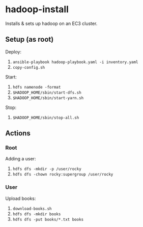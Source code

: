 # hadoop-install

Installs & sets up hadoop on an EC3 cluster.

## Setup (as root)

Deploy:
1. `ansible-playbook hadoop-playbook.yaml -i inventory.yaml`
1. `copy-config.sh`

Start:
1. `hdfs namenode -format`
1. `$HADOOP_HOME/sbin/start-dfs.sh`
1. `$HADOOP_HOME/sbin/start-yarn.sh`

Stop:
1. `$HADOOP_HOME/sbin/stop-all.sh`

## Actions

### Root

Adding a user:
1. `hdfs dfs -mkdir -p /user/rocky`
1. `hdfs dfs -chown rocky:supergroup /user/rocky`

### User

Upload books:
1. `download-books.sh`
1. `hdfs dfs -mkdir books`
1. `hdfs dfs -put books/*.txt books`
